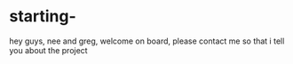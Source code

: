 # starting-
hey guys, nee and greg, welcome on board, please contact me so that i tell you about the project

